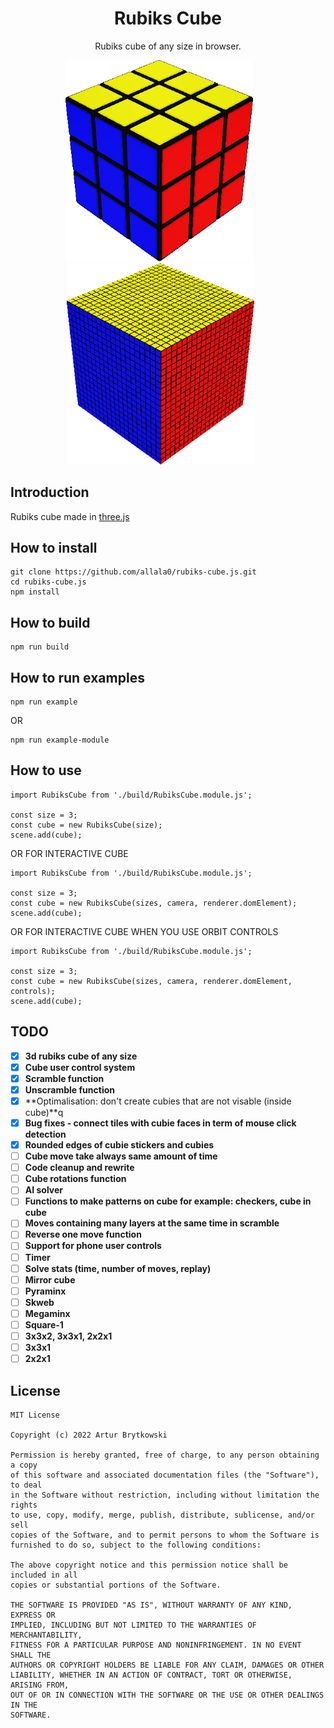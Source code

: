 <h1 align="center">Rubiks Cube</h1>
<p align="center">Rubiks cube of any size in browser.</p>
<p align="center">
    <span>&nbsp;&nbsp;&nbsp;&nbsp;&nbsp;&nbsp;<img src="img/cube.png" width=300/>&nbsp;&nbsp;&nbsp;&nbsp;&nbsp;&nbsp;</span>
    <span>&nbsp;&nbsp;&nbsp;&nbsp;&nbsp;&nbsp;<img src="img/cube2.png" width=300/>&nbsp;&nbsp;&nbsp;&nbsp;&nbsp;&nbsp;</span>
</p>

## Introduction

Rubiks cube made in <a href='https://threejs.org/'>three.js</a>

## How to install

    git clone https://github.com/allala0/rubiks-cube.js.git
    cd rubiks-cube.js
    npm install

## How to build
    npm run build

## How to run examples

    npm run example

OR

    npm run example-module

## How to use
    import RubiksCube from './build/RubiksCube.module.js';

    const size = 3;
    const cube = new RubiksCube(size);
    scene.add(cube);

OR FOR INTERACTIVE CUBE

    import RubiksCube from './build/RubiksCube.module.js';

    const size = 3;
    const cube = new RubiksCube(sizes, camera, renderer.domElement);
    scene.add(cube);

OR FOR INTERACTIVE CUBE WHEN YOU USE ORBIT CONTROLS

    import RubiksCube from './build/RubiksCube.module.js';

    const size = 3;
    const cube = new RubiksCube(sizes, camera, renderer.domElement, controls);
    scene.add(cube);

## TODO

- [x] **3d rubiks cube of any size**
- [x] **Cube user control system**
- [x] **Scramble function**
- [x] **Unscramble function**
- [x] **Optimalisation: don't create cubies that are not visable (inside cube)**q
- [x] **Bug fixes - connect tiles with cubie faces in term of mouse click detection**
- [x] **Rounded edges of cubie stickers and cubies**
- [ ] **Cube move take always same amount of time**
- [ ] **Code cleanup and rewrite**
- [ ] **Cube rotations function**
- [ ] **AI solver**
- [ ] **Functions to make patterns on cube for example: checkers, cube in cube**
- [ ] **Moves containing many layers at the same time in scramble**
- [ ] **Reverse one move function**
- [ ] **Support for phone user controls**
- [ ] **Timer**
- [ ] **Solve stats (time, number of moves, replay)**
- [ ] **Mirror cube**
- [ ] **Pyraminx**
- [ ] **Skweb**
- [ ] **Megaminx**
- [ ] **Square-1**
- [ ] **3x3x2, 3x3x1, 2x2x1**
- [ ] **3x3x1**
- [ ] **2x2x1**

## License

```
MIT License

Copyright (c) 2022 Artur Brytkowski

Permission is hereby granted, free of charge, to any person obtaining a copy
of this software and associated documentation files (the "Software"), to deal
in the Software without restriction, including without limitation the rights
to use, copy, modify, merge, publish, distribute, sublicense, and/or sell
copies of the Software, and to permit persons to whom the Software is
furnished to do so, subject to the following conditions:

The above copyright notice and this permission notice shall be included in all
copies or substantial portions of the Software.

THE SOFTWARE IS PROVIDED "AS IS", WITHOUT WARRANTY OF ANY KIND, EXPRESS OR
IMPLIED, INCLUDING BUT NOT LIMITED TO THE WARRANTIES OF MERCHANTABILITY,
FITNESS FOR A PARTICULAR PURPOSE AND NONINFRINGEMENT. IN NO EVENT SHALL THE
AUTHORS OR COPYRIGHT HOLDERS BE LIABLE FOR ANY CLAIM, DAMAGES OR OTHER
LIABILITY, WHETHER IN AN ACTION OF CONTRACT, TORT OR OTHERWISE, ARISING FROM,
OUT OF OR IN CONNECTION WITH THE SOFTWARE OR THE USE OR OTHER DEALINGS IN THE
SOFTWARE.
```